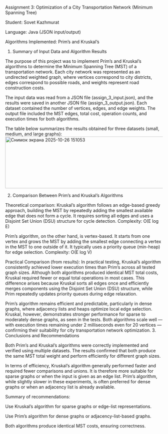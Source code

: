 Assignment 3: Optimization of a City Transportation Network (Minimum Spanning Tree)

Student: Sovet Kazhmurat

Language: Java (JSON input/output)

Algorithms Implemented: Prim’s and Kruskal’s

1. Summary of Input Data and Algorithm Results

The purpose of this project was to implement Prim’s and Kruskal’s algorithms to determine the Minimum Spanning Tree (MST) of a transportation network. Each city network was represented as an undirected weighted graph, where vertices correspond to city districts, edges correspond to possible roads, and weights represent road construction costs.

The input data was read from a JSON file (assign_3_input.json), and the results were saved in another JSON file (assign_3_output.json). Each dataset contained the number of vertices, edges, and edge weights. The output file included the MST edges, total cost, operation counts, and execution times for both algorithms.

The table below summarizes the results obtained for three datasets (small, medium, and large graphs):
<img width="1249" height="165" alt="Снимок экрана 2025-10-26 151053" src="https://github.com/user-attachments/assets/a62d2ec8-2463-467a-9782-0b2b6426b126" />

2. Comparison Between Prim’s and Kruskal’s Algorithms

Theoretical comparison:
Kruskal’s algorithm follows an edge-based greedy approach, building the MST by repeatedly adding the smallest available edge that does not form a cycle. It requires sorting all edges and uses a Disjoint Set Union (DSU) structure for cycle detection. Complexity: O(E log E)

Prim’s algorithm, on the other hand, is vertex-based. It starts from one vertex and grows the MST by adding the smallest edge connecting a vertex in the MST to one outside of it. It typically uses a priority queue (min-heap) for edge selection. Complexity: O(E log V)

Practical Comparison (from results):
In practical testing, Kruskal’s algorithm consistently achieved lower execution times than Prim’s across all tested graph sizes. Although both algorithms produced identical MST total costs, Kruskal required fewer or equal total operations in most cases. This difference arises because Kruskal sorts all edges once and efficiently merges components using the Disjoint Set Union (DSU) structure, while Prim repeatedly updates priority queues during edge relaxation.

Prim’s algorithm remains efficient and predictable, particularly in dense graphs, where adjacency lists and heaps optimize local edge selection. Kruskal, however, demonstrates stronger performance for sparse to moderately dense graphs, as seen in the tests. Both algorithms scale well — with execution times remaining under 2 milliseconds even for 20 vertices — confirming their suitability for city transportation network optimization.
3. Conclusions and Recommendations

Both Prim’s and Kruskal’s algorithms were correctly implemented and verified using multiple datasets. The results confirmed that both produce the same MST total weight and perform efficiently for different graph sizes.

In terms of efficiency, Kruskal’s algorithm generally performed faster and required fewer comparisons and unions. It is therefore more suitable for sparse graphs or when the input is given as an edge list.
Prim’s algorithm, while slightly slower in these experiments, is often preferred for dense graphs or when an adjacency list is already available.

Summary of recommendations:

Use Kruskal’s algorithm for sparse graphs or edge-list representations.

Use Prim’s algorithm for dense graphs or adjacency-list-based graphs.

Both algorithms produce identical MST costs, ensuring correctness.
